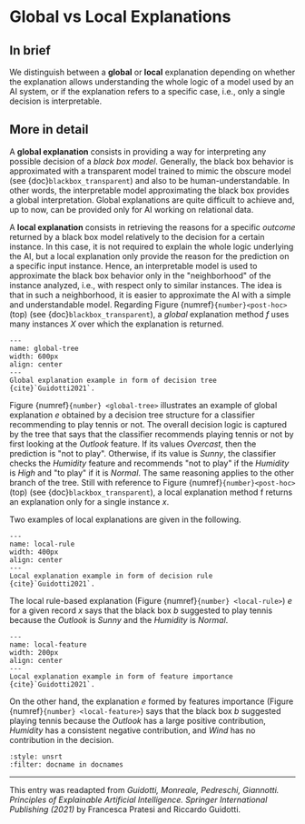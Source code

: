 # Global vs Local Explanations

## In brief

We distinguish between a **global** or **local** explanation depending on whether the explanation allows understanding the whole logic of a model used by an AI system, or if the explanation refers to a specific case, i.e., only a single decision is interpretable. 

## More in detail

A **global explanation** consists in providing a way for interpreting any possible decision of a *black box model*. 
Generally, the black box behavior is approximated with a transparent model trained to mimic the obscure model (see {doc}`blackbox_transparent`) and also to be human-understandable. In other words, the interpretable model approximating the black box provides a global interpretation. Global explanations are quite difficult to achieve and, up to now, can be provided only for AI working on relational data. 

A **local explanation** consists in retrieving the reasons for a specific *outcome* returned by a black box model relatively to the decision for a certain instance. 
In this case, it is not required to explain the whole logic underlying the AI, but a local explanation only provide the reason for the prediction on a specific input instance. 
Hence, an interpretable model is used to approximate the black box behavior only in the "neighborhood" of the instance analyzed, i.e., with respect only to similar instances. The idea is that in such a neighborhood, it is easier to approximate the AI with a simple and understandable model. Regarding Figure {numref}`{number}<post-hoc>` (top) (see {doc}`blackbox_transparent`), a *global* explanation method *f* uses many instances *X* over which the explanation is returned.


```{figure} ./global_tree.png
---
name: global-tree
width: 600px
align: center
---
Global explanation example in form of decision tree {cite}`Guidotti2021`.
```

Figure  {numref}`{number} <global-tree>` illustrates an example of global explanation *e* obtained by a decision tree structure for a classifier recommending to play tennis or not. 
The overall decision logic is captured by the tree that says that the classifier recommends playing tennis or not by first looking at the *Outlook* feature. If its values *Overcast*, then the prediction is "not to play". Otherwise, if its value is *Sunny*, the classifier checks the *Humidity* feature and recommends "not to play" if the *Humidity* is *High* and "to play" if it is *Normal*.
The same reasoning applies to the other branch of the tree. 
Still with reference to Figure {numref}`{number}<post-hoc>` (top) (see {doc}`blackbox_transparent`), a local explanation method f returns an explanation only for a single instance *x*.

Two examples of local explanations are given in the following. <!--shown in Figures  {numref}`{number} <local-rule>` - {numref}`{number} <local-feature>`. -->

```{figure} ./local_rule.png
---
name: local-rule
width: 400px
align: center
---
Local explanation example in form of decision rule {cite}`Guidotti2021`.
```


The local rule-based explanation (Figure  {numref}`{number} <local-rule>`) *e* for a given record *x* says that the black box *b* suggested to play tennis because the *Outlook* is *Sunny* and the *Humidity* is *Normal*. 


```{figure} ./local_feature.png
---
name: local-feature
width: 200px
align: center
---
Local explanation example in form of feature importance {cite}`Guidotti2021`.
```

On the other hand, the explanation *e* formed by features importance (Figure  {numref}`{number} <local-feature>`) says that the black box *b* suggested playing tennis because the *Outlook* has a large positive contribution, *Humidity* has a consistent negative contribution, and *Wind* has no contribution in the decision.






```{bibliography}
:style: unsrt
:filter: docname in docnames
```

---
 
This entry was readapted from *Guidotti, Monreale, Pedreschi, Giannotti. Principles of Explainable Artificial Intelligence. Springer International Publishing (2021)* by Francesca Pratesi and Riccardo Guidotti.
